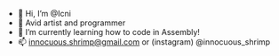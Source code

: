 - 👋 Hi, I’m @Icni
- 👀 Avid artist and programmer
- 🌱 I’m currently learning how to code in Assembly!
- 📫 innocuous.shrimp@gmail.com or (instagram) @innocuous_shrimp

<!---
Icni/Icni is a ✨ special ✨ repository because its `README.md` (this file) appears on your GitHub profile.
You can click the Preview link to take a look at your changes.
--->
